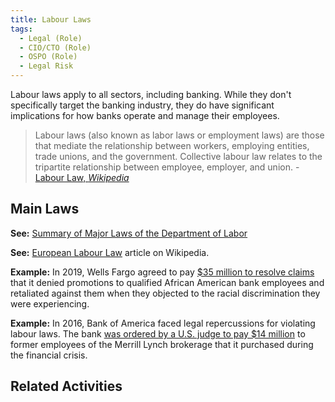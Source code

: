 ```yaml
---
title: Labour Laws
tags: 
  - Legal (Role)
  - CIO/CTO (Role)
  - OSPO (Role)
  - Legal Risk
---
```


<BoxOut title="Labour Laws" image="/img/bok/regs/labour.png">

Labour laws apply to all sectors, including banking. While they don't specifically target the banking industry, they do have significant implications for how banks operate and manage their employees.

> Labour laws (also known as labor laws or employment laws) are those that mediate the relationship between workers, employing entities, trade unions, and the government. Collective labour law relates to the tripartite relationship between employee, employer, and union. - [Labour Law, _Wikipedia_](https://en.wikipedia.org/wiki/Labour_law)

</BoxOut>

## Main Laws

**See:** [Summary of Major Laws of the Department of Labor](https://www.dol.gov/general/aboutdol/majorlaws)

**See:** [European Labour Law](https://en.wikipedia.org/wiki/European_labour_law) article on Wikipedia. 
 
**Example:** In 2019, Wells Fargo agreed to pay [$35 million to resolve claims](https://topclassactions.com/lawsuit-settlements/lawsuit-news/wells-fargo-will-pay-35m-settle-race-discrimination-class-action/) that it denied promotions to qualified African American bank employees and retaliated against them when they objected to the racial discrimination they were experiencing.

**Example:**  In 2016, Bank of America faced legal repercussions for violating labour laws. The bank [was ordered by a U.S. judge to pay $14 million](https://www.reuters.com/article/us-bank-of-america-merrill-overtime-sett-idUSKCN0WP26A) to former employees of the Merrill Lynch brokerage that it purchased during the financial crisis.
 
## Related Activities

<BokTagList tag="Labour Regulation" filter="Activities" />
 